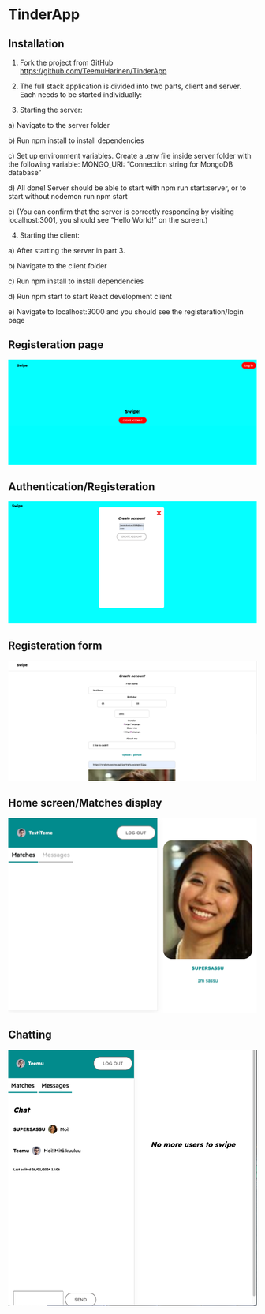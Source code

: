 # TinderApp

## Installation

1)	Fork the project from GitHub https://github.com/TeemuHarinen/TinderApp

2)	The full stack application is divided into two parts, client and server. Each needs to be started individually:

3)	Starting the server:

a)	Navigate to the server folder

b)	Run npm install to install dependencies

c)	Set up environment variables. Create a .env file inside server folder with the following variable: MONGO_URI: ”Connection string for MongoDB database”

d)	All done! Server should be able to start with npm run start:server, or to start without nodemon run npm start

e)	(You can confirm that the server is correctly responding by visiting localhost:3001, you should see “Hello World!” on the screen.)


4)	Starting the client:
   
a)	After starting the server in part 3.

b)	Navigate to the client folder

c)	Run npm install to install dependencies

d)	Run npm start to start React development client

e)	Navigate to localhost:3000 and you should see the registeration/login page


## Registeration page
![RegisterationPage](https://github.com/TeemuHarinen/TinderApp/blob/c14f2d9b0fcb5923fcc88e0c3816876883c150bb/pictures/SCR-20240126-nhdc.png)

## Authentication/Registeration
![PictureOfAuthForm](https://github.com/TeemuHarinen/TinderApp/blob/5990d1c32450d2ddcf3aa0631d20ea5bba3df49c/pictures/SCR-20240126-nigw.png)

## Registeration form
![PictureOfRegisterationForm](https://github.com/TeemuHarinen/TinderApp/blob/2264a37216de903e8ec72bb74d404ec53562bd82/pictures/SCR-20240126-nitv.png)

## Home screen/Matches display
![PictureOfDetailsForm](https://github.com/TeemuHarinen/TinderApp/blob/5990d1c32450d2ddcf3aa0631d20ea5bba3df49c/pictures/SCR-20240126-njda.jpeg)

## Chatting
![PictureWithChat](https://github.com/TeemuHarinen/TinderApp/blob/a88e6b15c423fd8e2e38a0fab8fc1041de62bad2/pictures/SCR-20240126-njvg.png)

